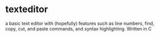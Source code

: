 # texteditor
a basic text editor with (hopefully) features such as line numbers, find, copy, cut, and paste commands, and syntax highlighting. Written in C
